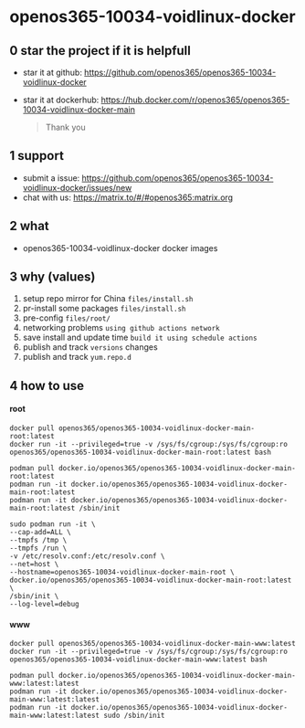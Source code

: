 # openos365-10034-voidlinux-docker

## 0 star the project if it is helpfull

* star it at github: https://github.com/openos365/openos365-10034-voidlinux-docker
* star it at dockerhub: https://hub.docker.com/r/openos365/openos365-10034-voidlinux-docker-main

  > Thank you

## 1 support

* submit a issue: https://github.com/openos365/openos365-10034-voidlinux-docker/issues/new
* chat with us: https://matrix.to/#/#openos365:matrix.org

## 2 what

* openos365-10034-voidlinux-docker docker images
  
## 3 why (values)

1. setup repo mirror for China `files/install.sh`
1. pr-install some packages `files/install.sh`
1. pre-config `files/root/`
1. networking problems `using github actions network`
1. save install and update time `build it using schedule actions`
1. publish and track `versions` changes
1. publish and track `yum.repo.d`

## 4 how to use

#### root
```
docker pull openos365/openos365-10034-voidlinux-docker-main-root:latest
docker run -it --privileged=true -v /sys/fs/cgroup:/sys/fs/cgroup:ro openos365/openos365-10034-voidlinux-docker-main-root:latest bash

podman pull docker.io/openos365/openos365-10034-voidlinux-docker-main-root:latest
podman run -it docker.io/openos365/openos365-10034-voidlinux-docker-main-root:latest
podman run -it docker.io/openos365/openos365-10034-voidlinux-docker-main-root:latest /sbin/init

sudo podman run -it \
--cap-add=ALL \
--tmpfs /tmp \
--tmpfs /run \
-v /etc/resolv.conf:/etc/resolv.conf \
--net=host \
--hostname=openos365-10034-voidlinux-docker-main-root \
docker.io/openos365/openos365-10034-voidlinux-docker-main-root:latest \
/sbin/init \
--log-level=debug

```
#### www

```
docker pull openos365/openos365-10034-voidlinux-docker-main-www:latest
docker run -it --privileged=true -v /sys/fs/cgroup:/sys/fs/cgroup:ro openos365/openos365-10034-voidlinux-docker-main-www:latest bash

podman pull docker.io/openos365/openos365-10034-voidlinux-docker-main-www:latest:latest
podman run -it docker.io/openos365/openos365-10034-voidlinux-docker-main-www:latest:latest
podman run -it docker.io/openos365/openos365-10034-voidlinux-docker-main-www:latest:latest sudo /sbin/init
```
